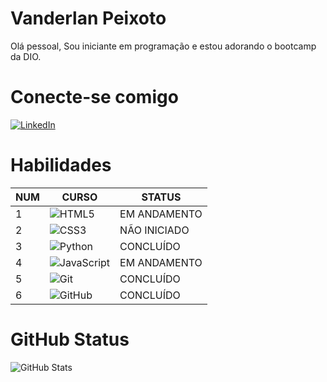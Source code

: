 # __Vanderlan Peixoto__
Olá pessoal, Sou iniciante em programação e estou adorando o bootcamp da DIO.
# Conecte-se comigo
[![LinkedIn](https://img.shields.io/badge/LinkedIn-000?style=for-the-badge&logo=linkedin&logoColor=0E76A8)](https://www.linkedin.com/in/vander-soza/) 
# Habilidades
NUM | CURSO | STATUS
---|---|---
1 | ![HTML5](https://img.shields.io/badge/html5-%23E34F26.svg?style=for-the-badge&logo=html5&logoColor=white) | EM ANDAMENTO
2 | ![CSS3](https://img.shields.io/badge/css3-%231572B6.svg?style=for-the-badge&logo=css3&logoColor=white) | NÃO INICIADO
3 | ![Python](https://img.shields.io/badge/python-3670A0?style=for-the-badge&logo=python&logoColor=ffdd54) | CONCLUÍDO
4 | ![JavaScript](https://img.shields.io/badge/javascript-%23323330.svg?style=for-the-badge&logo=javascript&logoColor=%23F7DF1E) | EM ANDAMENTO
5 | ![Git](https://img.shields.io/badge/git-%23F05033.svg?style=for-the-badge&logo=git&logoColor=white) | CONCLUÍDO
6 | ![GitHub](https://img.shields.io/badge/github-%23121011.svg?style=for-the-badge&logo=github&logoColor=white) | CONCLUÍDO


# GitHub Status
![GitHub Stats](https://github-readme-stats.vercel.app/api?username=Vlan-souza&theme=transparent&bg_color=808000&border_color=30A3DC&show_icons=true&icon_color=30A3DC&title_color=1C1C1C&text_color=FFF)
